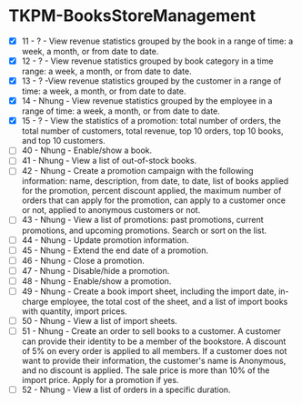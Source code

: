 # TKPM-BooksStoreManagement
- [x] 11 - ? - View revenue statistics grouped by the book in a range of time: a week, a month, or from date to date.
- [x] 12 - ? - View revenue statistics grouped by book category in a time range: a week, a month, or from date to date.
- [x] 13 - ? -View revenue statistics grouped by the customer in a range of time: a week, a month, or from date to date.
- [x] 14 - Nhung - View revenue statistics grouped by the employee in a range of time: a week, a month, or from date to date.
- [x] 15 - ? - View the statistics of a promotion: total number of orders, the total number of customers, total revenue, top 10 orders, top 10 books, and top 10 customers.
- [ ] 40 - Nhung - Enable/show a book.
- [ ] 41 - Nhung - View a list of out-of-stock books.
- [ ] 42 - Nhung - Create a promotion campaign with the following information: name, description, from date, to date, list of books applied for the promotion, percent discount applied, the maximum number of orders that can apply for the promotion, can apply to a customer once or not, applied to anonymous customers or not.
- [ ] 43 - Nhung - View a list of promotions: past promotions, current promotions, and upcoming promotions. Search or sort on the list.
- [ ] 44 - Nhung - Update promotion information.
- [ ] 45 - Nhung - Extend the end date of a promotion.
- [ ] 46 - Nhung - Close a promotion.
- [ ] 47 - Nhung - Disable/hide a promotion.
- [ ] 48 - Nhung - Enable/show a promotion.
- [ ] 49 - Nhung - Create a book import sheet, including the import date, in-charge employee, the total cost of the sheet, and a list of import books with quantity, import prices.
- [ ] 50 - Nhung - View a list of import sheets.
- [ ] 51 - Nhung - Create an order to sell books to a customer. A customer can provide their identity to be a member of the bookstore. A discount of 5% on every order is applied to all members. If a customer does not want to provide their information, the customer's name is Anonymous, and no discount is applied. The sale price is more than 10% of the import price. Apply for a promotion if yes.
- [ ] 52 - Nhung - View a list of orders in a specific duration.